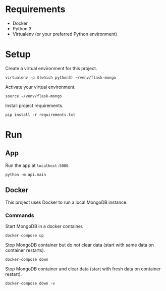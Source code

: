 # Requirements

* Docker
* Python 3
* Virtualenv (or your preferred Python environment)

# Setup

Create a virtual environment for this project.

```
virtualenv -p $(which python3) ~/venv/flask-mongo
```

Activate your virtual environment.

```
source ~/venv/flask-mongo
```

Install project requirements.

```
pip install -r requirements.txt
```

# Run

## App

Run the app at `localhost:5000`.

```
python -m api.main
```

## Docker

This project uses Docker to run a local MongoDB instance.

### Commands

Start MongoDB in a docker container.

```
docker-compose up
```

Stop MongoDB container but do not clear data (start with same data on container restarts).

```
docker-compose down
```

Stop MongoDB container and clear data (start with fresh data on container restart).

```
docker-compose down -v
```

